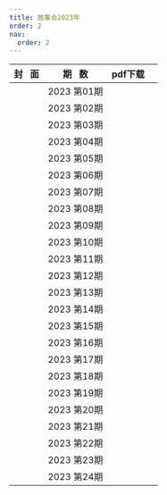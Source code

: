 ```yaml
---
title: 故事会2023年
order: 2
nav:
  order: 2
---
```

| 封   面 |  期   数  | pdf下载 |  |
| :-------: | :----------: | ------- | - |
|          | 2023 第01期 |         |  |
|          | 2023 第02期 |         |  |
|          | 2023 第03期 |         |  |
|          | 2023 第04期 |         |  |
|          | 2023 第05期 |         |  |
|          | 2023 第06期 |         |  |
|          | 2023 第07期 |         |  |
|          | 2023 第08期 |         |  |
|          | 2023 第09期 |         |  |
|          | 2023 第10期 |         |  |
|          | 2023 第11期 |         |  |
|          | 2023 第12期 |         |  |
|          | 2023 第13期 |         |  |
|          | 2023 第14期 |         |  |
|          | 2023 第15期 |         |  |
|          | 2023 第16期 |         |  |
|          | 2023 第17期 |         |  |
|          | 2023 第18期 |         |  |
|          | 2023 第19期 |         |  |
|          | 2023 第20期 |         |  |
|          | 2023 第21期 |         |  |
|          | 2023 第22期 |         |  |
|          | 2023 第23期 |         |  |
|          | 2023 第24期 |         |  |
